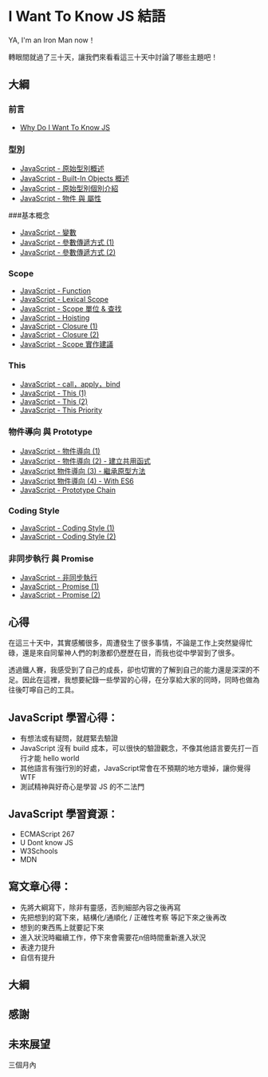 # I Want To Know JS 結語

YA, I'm an Iron Man now！

轉眼間就過了三十天，讓我們來看看這三十天中討論了哪些主題吧！



## 大綱

### 前言

* [Why Do I Want To Know JS](https://ithelp.ithome.com.tw/articles/10192547)

### 型別

* [JavaScript - 原始型別概述](https://ithelp.ithome.com.tw/articles/10192598)
* [JavaScript - Built-In Objects 概述](https://ithelp.ithome.com.tw/articles/10193146)
* [JavaScript - 原始型別個別介紹](https://ithelp.ithome.com.tw/articles/10193371)
* [JavaScript - 物件 與 屬性](https://ithelp.ithome.com.tw/articles/10193605)

###基本概念

* [JavaScript - 變數](https://ithelp.ithome.com.tw/articles/10193821)
* [JavaScript - 參數傳遞方式 (1)](https://ithelp.ithome.com.tw/articles/10194109)
* [JavaScript - 參數傳遞方式 (2)](https://ithelp.ithome.com.tw/articles/10194299)

### Scope

* [JavaScript - Function](https://ithelp.ithome.com.tw/articles/10194538)
* [JavaScript - Lexical Scope](https://ithelp.ithome.com.tw/articles/10194745)
* [JavaScript - Scope 單位 & 查找](https://ithelp.ithome.com.tw/articles/10194869)
* [JavaScript - Hoisting](https://ithelp.ithome.com.tw/articles/10195005)
* [JavaScript - Closure (1)](https://ithelp.ithome.com.tw/articles/10195343)
* [JavaScript - Closure (2)](https://ithelp.ithome.com.tw/articles/10195550)
* [JavaScript - Scope 實作建議](https://ithelp.ithome.com.tw/articles/10195720)

### This

* [JavaScript - call，apply，bind](https://ithelp.ithome.com.tw/articles/10195896)
* [JavaScript - This (1)](https://ithelp.ithome.com.tw/articles/10196074)
* [JavaScript - This (2)](https://ithelp.ithome.com.tw/articles/10196088)
* [JavaScript - This Priority](https://ithelp.ithome.com.tw/articles/10196282)

### 物件導向 與 Prototype

* [JavaScript - 物件導向 (1)](https://ithelp.ithome.com.tw/articles/10196521)
* [JavaScript - 物件導向 (2) - 建立共用函式](https://ithelp.ithome.com.tw/articles/10196639)
* [JavaScript 物件導向 (3) - 繼承原型方法](https://ithelp.ithome.com.tw/articles/10196763)
* [JavaScript 物件導向 (4) - With ES6](https://ithelp.ithome.com.tw/articles/10196867)
* [JavaScript - Prototype Chain](https://ithelp.ithome.com.tw/articles/10196993)

### Coding Style

* [JavaScript - Coding Style (1)](https://ithelp.ithome.com.tw/articles/10197116)
* [JavaScript - Coding Style (2)](https://ithelp.ithome.com.tw/articles/10197203)

### 非同步執行 與 Promise

* [JavaScript - 非同步執行](https://ithelp.ithome.com.tw/articles/10197312)
* [JavaScript - Promise (1)](https://ithelp.ithome.com.tw/articles/10197427)
* [JavaScript - Promise (2)](https://ithelp.ithome.com.tw/articles/10197529)



## 心得

在這三十天中，其實感觸很多，周遭發生了很多事情，不論是工作上突然變得忙碌，還是來自同輩神人們的刺激都仍歷歷在目，而我也從中學習到了很多。

透過鐵人賽，我感受到了自己的成長，卻也切實的了解到自己的能力還是深深的不足。因此在這裡，我想要紀錄一些學習的心得，在分享給大家的同時，同時也做為往後叮嚀自己的工具。



## JavaScript 學習心得：

* 有想法或有疑問，就趕緊去驗證
* JavaScript 沒有 build 成本，可以很快的驗證觀念，不像其他語言要先打一百行才能 hello world
* 其他語言有強行別的好處，JavaScript常會在不預期的地方壞掉，讓你覺得WTF
* 測試精神與好奇心是學習 JS 的不二法門


## JavaScript 學習資源：

* ECMAScript 267
* U Dont know JS
* W3Schools
* MDN



## 寫文章心得：

* 先將大綱寫下，除非有靈感，否則細部內容之後再寫
* 先把想到的寫下來，結構化/通順化 / 正確性考察 等記下來之後再改
* 想到的東西馬上就要記下來
* 進入狀況時繼續工作，停下來會需要花n倍時間重新進入狀況
* 表達力提升
* 自信有提升




## 大綱





## 感謝



## 未來展望

三個月內